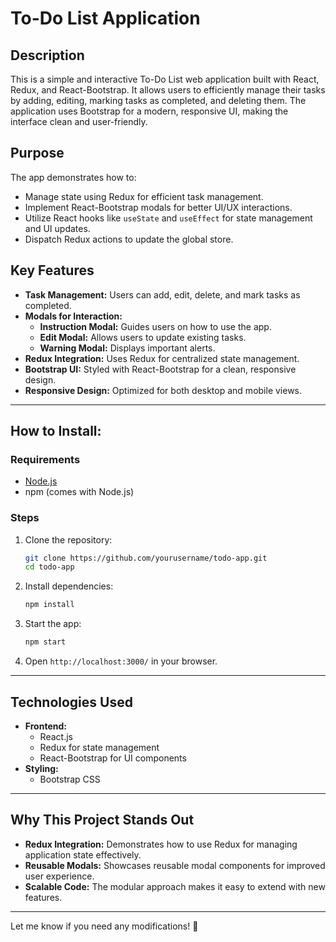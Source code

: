 # To-Do List Application

## Description

This is a simple and interactive To-Do List web application built with React, Redux, and React-Bootstrap. It allows users to efficiently manage their tasks by adding, editing, marking tasks as completed, and deleting them. The application uses Bootstrap for a modern, responsive UI, making the interface clean and user-friendly.

## Purpose

The app demonstrates how to:

-   Manage state using Redux for efficient task management.
-   Implement React-Bootstrap modals for better UI/UX interactions.
-   Utilize React hooks like `useState` and `useEffect` for state management and UI updates.
-   Dispatch Redux actions to update the global store.

## Key Features

-   **Task Management:** Users can add, edit, delete, and mark tasks as completed.
-   **Modals for Interaction:**
    -   **Instruction Modal:** Guides users on how to use the app.
    -   **Edit Modal:** Allows users to update existing tasks.
    -   **Warning Modal:** Displays important alerts.
-   **Redux Integration:** Uses Redux for centralized state management.
-   **Bootstrap UI:** Styled with React-Bootstrap for a clean, responsive design.
-   **Responsive Design:** Optimized for both desktop and mobile views.

---

## How to Install:

### Requirements

-   [Node.js](https://nodejs.org/)
-   npm (comes with Node.js)

### Steps

1. Clone the repository:
    ```bash
    git clone https://github.com/yourusername/todo-app.git
    cd todo-app
    ```
2. Install dependencies:
    ```bash
    npm install
    ```
3. Start the app:
    ```bash
    npm start
    ```
4. Open `http://localhost:3000/` in your browser.

---

## Technologies Used

-   **Frontend:**
    -   React.js
    -   Redux for state management
    -   React-Bootstrap for UI components
-   **Styling:**
    -   Bootstrap CSS

---

## Why This Project Stands Out

-   **Redux Integration:** Demonstrates how to use Redux for managing application state effectively.
-   **Reusable Modals:** Showcases reusable modal components for improved user experience.
-   **Scalable Code:** The modular approach makes it easy to extend with new features.

---

Let me know if you need any modifications! 🚀
